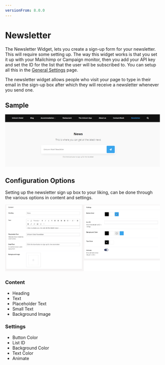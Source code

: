 ```yaml
---
versionFrom: 8.0.0
---
```


# Newsletter

The Newsletter Widget, lets you create a sign-up form for your newsletter. This will require some setting up.
The way this widget works is that you set it up with your Mailchimp or Campaign monitor, then you add your API key and set the ID for the list that the user will be subscribed to.
You can setup all this in the [General Settings](../../Settings/General-Settings/index.md#newsletter) page.

The newsletter widget allows people who visit your page to type in their email in the sign-up box after which they will receive a newsletter whenever you send one.

## Sample

![Frontend example of the Newletter widget form on a background using an image](images/News-Front.png)

## Configuration Options

Setting up the newsletter sign up box to your liking, can be done through the various options in content and settings.

![Newsletter Backoffice](images/News-final.png)

### Content

- Heading
- Text
- Placeholder Text
- Small Text
- Background Image

### Settings

- Button Color
- List ID
- Background Color
- Text Color
- Animate
